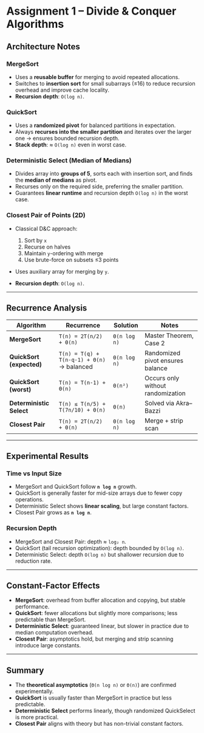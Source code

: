# Assignment 1 – Divide & Conquer Algorithms

## Architecture Notes

### MergeSort

* Uses a **reusable buffer** for merging to avoid repeated allocations.
* Switches to **insertion sort** for small subarrays (≤16) to reduce recursion overhead and improve cache locality.
* **Recursion depth**: `O(log n)`.

### QuickSort

* Uses a **randomized pivot** for balanced partitions in expectation.
* Always **recurses into the smaller partition** and iterates over the larger one → ensures bounded recursion depth.
* **Stack depth**: ≈ `O(log n)` even in worst case.

### Deterministic Select (Median of Medians)

* Divides array into **groups of 5**, sorts each with insertion sort, and finds the **median of medians** as pivot.
* Recurses only on the required side, preferring the smaller partition.
* Guarantees **linear runtime** and recursion depth `O(log n)` in the worst case.

### Closest Pair of Points (2D)

* Classical D&C approach:

  1. Sort by `x`
  2. Recurse on halves
  3. Maintain `y`-ordering with merge
  4. Use brute-force on subsets ≤3 points
* Uses auxiliary array for merging by `y`.
* **Recursion depth**: `O(log n)`.

---

## Recurrence Analysis

| Algorithm                | Recurrence                                 | Solution     | Notes                             |
| ------------------------ | ------------------------------------------ | ------------ | --------------------------------- |
| **MergeSort**            | `T(n) = 2T(n/2) + Θ(n)`                    | `Θ(n log n)` | Master Theorem, Case 2            |
| **QuickSort (expected)** | `T(n) = T(q) + T(n-q-1) + Θ(n)` → balanced | `Θ(n log n)` | Randomized pivot ensures balance  |
| **QuickSort (worst)**    | `T(n) = T(n-1) + Θ(n)`                     | `Θ(n²)`      | Occurs only without randomization |
| **Deterministic Select** | `T(n) ≤ T(n/5) + T(7n/10) + Θ(n)`          | `Θ(n)`       | Solved via Akra–Bazzi             |
| **Closest Pair**         | `T(n) = 2T(n/2) + Θ(n)`                    | `Θ(n log n)` | Merge + strip scan                |

---

## Experimental Results

### Time vs Input Size

* MergeSort and QuickSort follow **`n log n`** growth.
* QuickSort is generally faster for mid-size arrays due to fewer copy operations.
* Deterministic Select shows **linear scaling**, but large constant factors.
* Closest Pair grows as **`n log n`**.

### Recursion Depth

* MergeSort and Closest Pair: depth ≈ `log₂ n`.
* QuickSort (tail recursion optimization): depth bounded by `O(log n)`.
* Deterministic Select: depth `O(log n)` but shallower recursion due to reduction rate.

---

## Constant-Factor Effects

* **MergeSort**: overhead from buffer allocation and copying, but stable performance.
* **QuickSort**: fewer allocations but slightly more comparisons; less predictable than MergeSort.
* **Deterministic Select**: guaranteed linear, but slower in practice due to median computation overhead.
* **Closest Pair**: asymptotics hold, but merging and strip scanning introduce large constants.

---

## Summary

* The **theoretical asymptotics** (`Θ(n log n)` or `Θ(n)`) are confirmed experimentally.
* **QuickSort** is usually faster than MergeSort in practice but less predictable.
* **Deterministic Select** performs linearly, though randomized QuickSelect is more practical.
* **Closest Pair** aligns with theory but has non-trivial constant factors.
